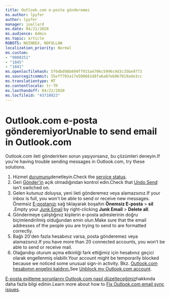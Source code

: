 ```yaml
---
title: Outlook.com e-posta gönderemez
ms.author: lpyfer
author: lpyfer
manager: joallard
ms.date: 04/21/2020
ms.audience: Admin
ms.topic: article
ROBOTS: NOINDEX, NOFOLLOW
localization_priority: Normal
ms.custom:
- "9000251"
- "1845"
- "1841"
ms.openlocfilehash: 5f6dbd98b899ff915a4706c5996c9d3c35be9773
ms.sourcegitcommit: 55eff703a17e500681d8fa6a87eb067019ade3cc
ms.translationtype: MT
ms.contentlocale: tr-TR
ms.lasthandoff: 04/22/2020
ms.locfileid: "43710823"
---
```

# <a name="unable-to-send-email-in-outlookcom"></a><span data-ttu-id="15bcb-102">Outlook.com e-posta gönderemiyor</span><span class="sxs-lookup"><span data-stu-id="15bcb-102">Unable to send email in Outlook.com</span></span>

<span data-ttu-id="15bcb-103">Outlook.com ileti gönderirken sorun yaşıyorsanız, bu çözümleri deneyin.</span><span class="sxs-lookup"><span data-stu-id="15bcb-103">If you're having trouble sending messages in Outlook.com, try these solutions.</span></span>

1. <span data-ttu-id="15bcb-104">Hizmet [durumunu](https://go.microsoft.com/fwlink/p/?linkid=837482)denetleyin.</span><span class="sxs-lookup"><span data-stu-id="15bcb-104">Check the [service status](https://go.microsoft.com/fwlink/p/?linkid=837482).</span></span> 
2. <span data-ttu-id="15bcb-105">Geri [Gönder'in](https://outlook.live.com/mail/options/mail/messageContent/undoSend) açık olmadığından kontrol edin.</span><span class="sxs-lookup"><span data-stu-id="15bcb-105">Check that [Undo Send](https://outlook.live.com/mail/options/mail/messageContent/undoSend) isn’t switched on.</span></span>
3. <span data-ttu-id="15bcb-106">Gelen kutunuz doluysa, yeni ileti gönderemez veya alamazsınız.</span><span class="sxs-lookup"><span data-stu-id="15bcb-106">If your inbox is full, you won't be able to send or receive new messages.</span></span> <span data-ttu-id="15bcb-107">Önemsiz [E-postanızı](https://outlook.live.com/mail/junkemail) sağ tıklayarak boşaltın **Önemsiz E-posta** > **sil .**</span><span class="sxs-lookup"><span data-stu-id="15bcb-107">Empty your [Junk Email](https://outlook.live.com/mail/junkemail) by right-clicking **Junk Email** > **Delete all**.</span></span>
4. <span data-ttu-id="15bcb-108">Göndermeye çalıştığınız kişilerin e-posta adreslerinin doğru biçimlendirilmiş olduğundan emin olun.</span><span class="sxs-lookup"><span data-stu-id="15bcb-108">Make sure that the email addresses of the people you are trying to send to are formatted correctly.</span></span>
5. <span data-ttu-id="15bcb-109">Bağlı 20'den fazla hesabınız varsa, posta gönderemez veya alamazsınız.</span><span class="sxs-lookup"><span data-stu-id="15bcb-109">If you have more than 20 connected accounts, you won’t be able to send or receive mail.</span></span>
6. <span data-ttu-id="15bcb-110">Olağandışı oturum açma etkinliği fark ettiğimiz için hesabınız geçici olarak engellenmiş olabilir.</span><span class="sxs-lookup"><span data-stu-id="15bcb-110">Your account might be temporarily blocked because we noticed some unusual sign-in activity.</span></span> <span data-ttu-id="15bcb-111">Bkz. [Outlook.com hesabımın engelini kaldırın.](https://support.office.com/article/f4ad2701-d166-4d8b-8a6a-9af2a1f8a4c4)</span><span class="sxs-lookup"><span data-stu-id="15bcb-111">See [Unblock my Outlook.com account](https://support.office.com/article/f4ad2701-d166-4d8b-8a6a-9af2a1f8a4c4).</span></span>

<span data-ttu-id="15bcb-112">[E-posta eşitleme sorunlarını Outlook.com nasıl düzelteceğimiz](https://support.office.com/article/d39e3341-8d79-4bf1-b3c7-ded602233642)hakkında daha fazla bilgi edinin.</span><span class="sxs-lookup"><span data-stu-id="15bcb-112">Learn more about how to [Fix Outlook.com email sync issues](https://support.office.com/article/d39e3341-8d79-4bf1-b3c7-ded602233642).</span></span>